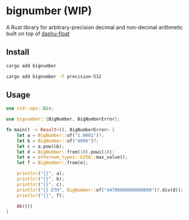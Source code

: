 # bignumber (WIP)

A Rust library for arbitrary-precision decimal and non-decimal arithmetic built on top of [dashu-float](https://github.com/cmpute/dashu/tree/master/float)

## Install

```sh
cargo add bignumber

cargo add bignumber -F precision-512
```

## Usage

```rs
use std::ops::Div;

use bignumber::{BigNumber, BigNumberError};

fn main() -> Result<(), BigNumberError> {
    let a = BigNumber::of("1.0001")?;
    let b = BigNumber::of("4096")?;
    let c = a.pow(&b);
    let d = BigNumber::from(10).powi(18);
    let e = ethereum_types::U256::max_value();
    let f = BigNumber::from(e);

    println!("{}", a);
    println!("{}", b);
    println!("{}", c);
    println!("{} ETH", BigNumber::of("44700000000000000")?.div(d));
    println!("{}", f);

    Ok(())
}
```
